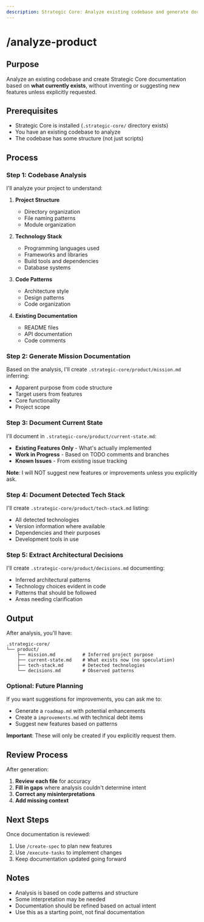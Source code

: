 ```yaml
---
description: Strategic Core: Analyze existing codebase and generate documentation
---
```


# /analyze-product

## Purpose

Analyze an existing codebase and create Strategic Core documentation based on **what currently exists**, without inventing or suggesting new features unless explicitly requested.

## Prerequisites

- Strategic Core is installed (`.strategic-core/` directory exists)
- You have an existing codebase to analyze
- The codebase has some structure (not just scripts)

## Process

### Step 1: Codebase Analysis

I'll analyze your project to understand:

1. **Project Structure**
   - Directory organization
   - File naming patterns
   - Module organization

2. **Technology Stack**
   - Programming languages used
   - Frameworks and libraries
   - Build tools and dependencies
   - Database systems

3. **Code Patterns**
   - Architecture style
   - Design patterns
   - Code organization

4. **Existing Documentation**
   - README files
   - API documentation
   - Code comments

### Step 2: Generate Mission Documentation

Based on the analysis, I'll create `.strategic-core/product/mission.md` inferring:

- Apparent purpose from code structure
- Target users from features
- Core functionality
- Project scope

### Step 3: Document Current State

I'll document in `.strategic-core/product/current-state.md`:

- **Existing Features Only** - What's actually implemented
- **Work in Progress** - Based on TODO comments and branches
- **Known Issues** - From existing issue tracking

**Note**: I will NOT suggest new features or improvements unless you explicitly ask.

### Step 4: Document Detected Tech Stack

I'll create `.strategic-core/product/tech-stack.md` listing:

- All detected technologies
- Version information where available
- Dependencies and their purposes
- Development tools in use

### Step 5: Extract Architectural Decisions

I'll create `.strategic-core/product/decisions.md` documenting:

- Inferred architectural patterns
- Technology choices evident in code
- Patterns that should be followed
- Areas needing clarification

## Output

After analysis, you'll have:

```
.strategic-core/
└── product/
    ├── mission.md          # Inferred project purpose
    ├── current-state.md    # What exists now (no speculation)
    ├── tech-stack.md       # Detected technologies
    └── decisions.md        # Observed patterns
```

### Optional: Future Planning

If you want suggestions for improvements, you can ask me to:
- Generate a `roadmap.md` with potential enhancements
- Create a `improvements.md` with technical debt items
- Suggest new features based on patterns

**Important**: These will only be created if you explicitly request them.

## Review Process

After generation:
1. **Review each file** for accuracy
2. **Fill in gaps** where analysis couldn't determine intent
3. **Correct any misinterpretations**
4. **Add missing context**

## Next Steps

Once documentation is reviewed:
1. Use `/create-spec` to plan new features
2. Use `/execute-tasks` to implement changes
3. Keep documentation updated going forward

## Notes

- Analysis is based on code patterns and structure
- Some interpretation may be needed
- Documentation should be refined based on actual intent
- Use this as a starting point, not final documentation
